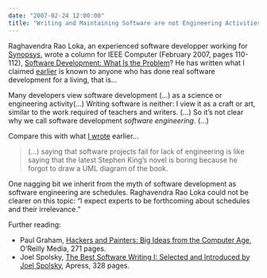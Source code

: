 ```yaml
---
date: "2007-02-24 12:00:00"
title: "Writing and Maintaining Software are not Engineering Activities"
---
```




Raghavendra Rao Loka, an experienced software developper working for [Synopsys](http://www.synopsys.com/home.aspx), wrote a column for IEEE Computer (February 2007, pages 110-112), [Software Development: What Is the Problem](http://www.computer.org/csdl/mags/co/2007/02/04085641-abs.html)? He has written what I claimed [earlier](/lemire/blog/2007/02/04/why-building-software-is-hard/) is known to anyone who has done real software development for a living, that is&hellip; 

> 
Many developers view software development (&hellip;) as a science or engineering activity(&hellip;) Writing software is neither: I view it as a craft or art, similar to the work required of teachers and writers. (&hellip;) So it&rsquo;s not clear why we call software development <em>software engineering</em>. (&hellip;) 


Compare this with what [I wrote](/lemire/blog/2007/02/04/why-building-software-is-hard/) earlier&hellip;

> (&hellip;) saying that software projects fail for lack of engineering is like saying that the latest Stephen King&rsquo;s novel is boring because he forgot to draw a UML diagram of the book.


One nagging bit we inherit from the myth of software development as software engineering are schedules. Raghavendra Rao Loka could not be clearer on this topic: &ldquo;I expect experts to be forthcoming about schedules and their irrelevance.&rdquo;

Further reading:

- Paul Graham, [Hackers and Painters: Big Ideas from the Computer Age](https://www.amazon.com/Hackers-Painters-Big-Ideas-Computer/dp/0596006624/sr=1-1/qid=1172331582/ref=sr_1_1/105-6522233-2253235?ie=UTF8&#038;s=books), O&rsquo;Reilly Media, 271 pages.
- Joel Spolsky, [The Best Software Writing I: Selected and Introduced by Joel Spolsky](https://www.amazon.com/Best-Software-Writing-Selected-Introduced/dp/1590595009/ref=pd_sim_b_2/105-6522233-2253235), Apress, 328 pages.


